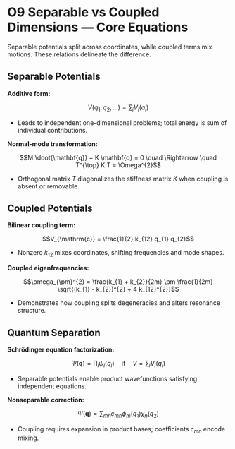 # O9 Separable vs Coupled Dimensions — Core Equations

Separable potentials split across coordinates, while coupled terms mix motions. These relations delineate the difference.

## Separable Potentials
**Additive form:**

$$V(q_{1}, q_{2}, \ldots) = \sum_{i} V_{i}(q_{i})$$

- Leads to independent one-dimensional problems; total energy is sum of individual contributions.

**Normal-mode transformation:**

$$M \ddot{\mathbf{q}} + K \mathbf{q} = 0 \quad \Rightarrow \quad T^{\top} K T = \Omega^{2}$$

- Orthogonal matrix $T$ diagonalizes the stiffness matrix $K$ when coupling is absent or removable.

## Coupled Potentials
**Bilinear coupling term:**

$$V_{\mathrm{c}} = \frac{1}{2} k_{12} q_{1} q_{2}$$

- Nonzero $k_{12}$ mixes coordinates, shifting frequencies and mode shapes.

**Coupled eigenfrequencies:**

$$\omega_{\pm}^{2} = \frac{k_{1} + k_{2}}{2m} \pm \frac{1}{2m} \sqrt{(k_{1} - k_{2})^{2} + 4 k_{12}^{2}}$$

- Demonstrates how coupling splits degeneracies and alters resonance structure.

## Quantum Separation
**Schrödinger equation factorization:**

$$\Psi(\mathbf{q}) = \prod_{i} \psi_{i}(q_{i}) \quad \text{if} \quad V = \sum_{i} V_{i}(q_{i})$$

- Separable potentials enable product wavefunctions satisfying independent equations.

**Nonseparable correction:**

$$\Psi(\mathbf{q}) = \sum_{mn} c_{mn} \phi_{m}(q_{1}) \chi_{n}(q_{2})$$

- Coupling requires expansion in product bases; coefficients $c_{mn}$ encode mixing.
